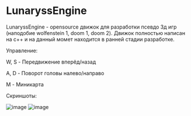 # LunaryssEngine
LunaryssEngine - opensource движок для разработки псевдо 3д игр (наподобие wolfenstein 1, doom 1, doom 2). Движок полностью написан на c++ и на данный момет находится в ранней стадии разработке.

Управление:

W, S - Передвижение вперёд/назад

A, D - Поворот головы налево/направо

M    - Миникарта


Скриншоты:

![image](https://github.com/matlire/LunaryssEngine/assets/137503385/0565b4df-9ec4-4f60-8167-04ad484c8b8e)
![image](https://github.com/matlire/LunaryssEngine/assets/137503385/bcc605c1-5f9a-4447-b504-830f59b4dcbb)

